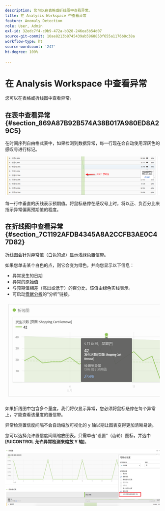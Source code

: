 ```yaml
---
description: 您可以在表格或折线图中查看异常。
title: 在 Analysis Workspace 中查看异常
feature: Anomaly Detection
role: User, Admin
exl-id: 32edc7f4-c9b9-472a-b328-246ea5b54d07
source-git-commit: 10ae8213b8745439ab5968853f655a1176b8c38a
workflow-type: ht
source-wordcount: '247'
ht-degree: 100%

---
```


# 在 Analysis Workspace 中查看异常

您可以在表格或折线图中查看异常。

## 在表中查看异常 {#section_869A87B92B574A38B017A980ED8A29C5}

在时间序列自由格式表中，如果检测到数据异常，每一行现在会自动使用深灰色的感叹号进行标记。

![](assets/anomaly_detected.png)

每一行中垂直的灰线表示预期值。将鼠标悬停在感叹号上时，将以正、负百分比来指示异常偏离预期值的程度。

## 在折线图中查看异常 {#section_7C1192AFDB4345A8A2CCFB3AE0C47D82}

折线图会针对异常值（白色的点）显示浅绿色置信带。

如果您单击某个白色的点，则它会变为绿色，并向您显示以下信息：

* 异常发生的日期
* 异常的原始值
* 与预期值相差（高出或低于）的百分比，该值由绿色实线表示。
* 可启动[贡献分析](/help/analyze/analysis-workspace/virtual-analyst/contribution-analysis/ca-tokens.md)的“分析”链接。

![](assets/anomaly_linechart.png)

如果折线图中包含多个量度，我们将仅显示异常，您必须将鼠标悬停在每个异常上，才能查看该量度的置信带。

异常检测置信度间隔不会自动缩放可视化的 y 轴以期让图表变得更加清晰易读。

您可以选择允许置信度间隔缩放图表。只需单击“设置”（齿轮）图标，并选中&#x200B;**[!UICONTROL 允许异常检测来缩放 Y 轴]**。

![](assets/scale-y-axis.png)

